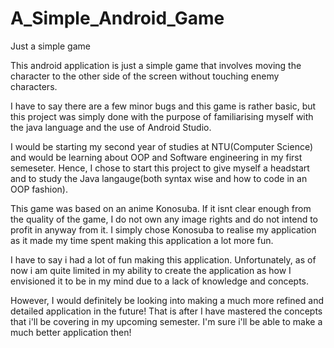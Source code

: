 # A_Simple_Android_Game
Just a simple game


This android application is just a simple game that involves moving the character to the other side of the screen without touching enemy characters.

I have to say there are a few minor bugs and this game is rather basic, but this project was simply done with the purpose of familiarising myself with the java language and the use of Android Studio. 

I would be starting my second year of studies at NTU(Computer Science) and would be learning about OOP and Software engineering in my first semeseter. Hence, I chose to start this project to give myself a headstart and to study the Java langauge(both syntax wise and how to code in an OOP fashion). 

This game was based on an anime Konosuba. If it isnt clear enough from the quality of the game, I do not own any image rights and do not intend to profit in anyway from it. I simply chose Konosuba to realise my application as it made my time spent making this application a lot more fun. 

I have to say i had a lot of fun making this application. Unfortunately, as of now i am quite limited in my ability to create the application as how I envisioned it to be in my mind due to a lack of knowledge and concepts.

However, I would definitely be looking into making a much more refined and detailed application in the future! That is after I have mastered the concepts that i'll be covering in my upcoming semester. I'm sure i'll be able to make a much better application then!
